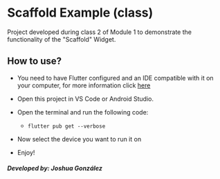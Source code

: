 # Scaffold Example (class)

Project developed during class 2 of Module 1 to demonstrate the functionality of the "Scaffold" Widget.

## How to use?

- You need to have Flutter configured and an IDE compatible with it on your computer, for more information click [here](https://docs.flutter.dev)

- Open this project in VS Code or Android Studio.

- Open the terminal and run the following code:

  - `flutter pub get --verbose`

- Now select the device you want to run it on

- Enjoy!

##### Developed by: Joshua González
